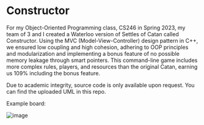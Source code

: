# Constructor

For my Object-Oriented Programming class, CS246 in Spring 2023, my team of 3 and I created a Waterloo version of Settles of Catan called Constructor. Using the MVC (Model-View-Controller) design pattern in C++, we ensured low coupling and high cohesion, adhering to OOP principles and modularization and implementing a bonus feature of no possible memory leakage through smart pointers. This command-line game includes more complex rules, players, and resources than the original Catan, earning us 109% including the bonus feature.

Due to academic integrity, source code is only available upon request. You can find the uploaded UML in this repo.


Example board:

![image](https://github.com/sarah-wilsxn/Constructor/assets/106021956/85f90a22-1be3-4f8a-96da-e1f5401d07cc)

